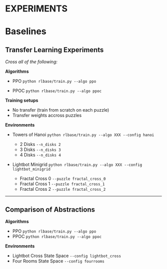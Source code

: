 # EXPERIMENTS

# Baselines
## Transfer Learning Experiments
*Cross all of the following:*

  **Algorithms**
  - PPO   `python rlbase/train.py --algo ppo`
    
  - PPOC  `python rlbase/train.py --algo ppoc`
  
  **Training setups**
  - No transfer (train from scratch on each puzzle)
  - Transfer weights accross puzzles
  
  **Environments**
  - Towers of Hanoi
    `python rlbase/train.py --algo XXX --config hanoi`

      - 2 Disks `--n_disks 2`
      - 3 Disks `--n_disks 3`
      - 4 Disks `--n_disks 4`
      
  - Lightbot Minigrid
    `python rlbase/train.py --algo XXX --config lightbot_minigrid`

      - Fractal Cross 0  `--puzzle fractal_cross_0`
      - Fractal Cross 1  `--puzzle fractal_cross_1`
      - Fractal Cross 2  `--puzzle fractal_cross_2`
     
---
## Comparison of Abstractions      
**Algorithms**
  - PPO    `python rlbase/train.py --algo ppo`
  - PPOC   `python rlbase/train.py --algo ppoc`
  
**Environments**
  - Lightbot Cross State Space  `--config lightbot_cross`
  - Four Rooms State Space      `--config fourrooms`
  
